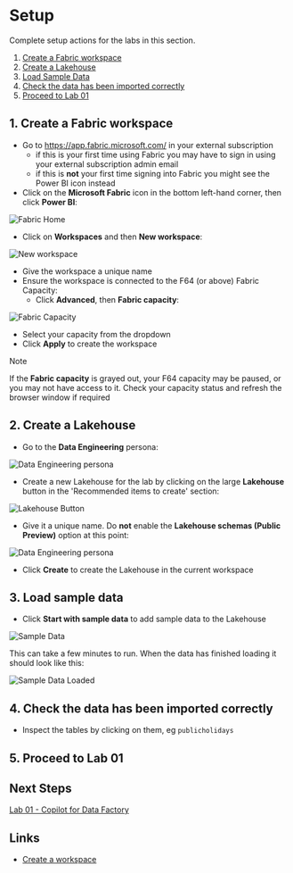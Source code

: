 # Setup
Complete setup actions for the labs in this section.

1. [Create a Fabric workspace](#1-create-a-fabric-workspace)
2. [Create a Lakehouse](#2-create-a-lakehouse)
3. [Load Sample Data](#3-load-sample-data)
4. [Check the data has been imported correctly](#4-check-the-data-has-been-imported-correctly)
5. [Proceed to Lab 01](#5-proceed-to-lab-01)

## 1. Create a Fabric workspace
- Go to https://app.fabric.microsoft.com/ in your external subscription
  - if this is your first time using Fabric you may have to sign in using your external subscription admin email
  - if this is **not** your first time signing into Fabric you might see the Power BI icon instead
- Click on the **Microsoft Fabric** icon in the bottom left-hand corner, then click **Power BI**:

![Fabric Home](/images/fabrichome.png)

- Click on **Workspaces** and then **New workspace**:

![New workspace](/images/newworkspace.png)
- Give the workspace a unique name
- Ensure the workspace is connected to the F64 (or above) Fabric Capacity:
  - Click **Advanced**, then **Fabric capacity**:

![Fabric Capacity](/images/fabriccapacity.png)

- Select your capacity from the dropdown
- Click **Apply** to create the workspace

> [!NOTE]
> If the **Fabric capacity** is grayed out, your F64 capacity may be paused, or you may not have access to it.  Check your capacity status and refresh the browser window if required


## 2. Create a Lakehouse
- Go to the **Data Engineering** persona:

![Data Engineering persona](/setup/images/dataengineeringpersona.png)

- Create a new Lakehouse for the lab by clicking on the large **Lakehouse** button in the 'Recommended items to create' section:

![Lakehouse Button](/setup/images/lakehousebutton.png)

- Give it a unique name.  Do **not** enable the **Lakehouse schemas (Public Preview)** option at this point:

![Data Engineering persona](/setup/images/newlakehouse.png)

- Click **Create** to create the Lakehouse in the current workspace

## 3. Load sample data
- Click **Start with sample data** to add sample data to the Lakehouse

![Sample Data](/setup/images/sampledata.png)

This can take a few minutes to run.  When the data has finished loading it should look like this:

![Sample Data Loaded](/setup/images/sampledataloaded.png)

## 4. Check the data has been imported correctly
- Inspect the tables by clicking on them, eg `publicholidays`

## 5. Proceed to Lab 01

## Next Steps
[Lab 01 - Copilot for Data Factory](/labs/lab01/lab01.md)


## Links
- [Create a workspace](https://learn.microsoft.com/en-us/fabric/get-started/create-workspaces)